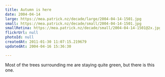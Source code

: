 ```yaml
---
title: Autumn is here
date: 2004-04-14
large: https://mea.patrick.nz/decade/large/2004-04-14-1501.jpg
small: https://mea.patrick.nz/decade/small/2004-04-14-1501.jpg
smallRetina: https://mea.patrick.nz/decade/small/2004-04-14-1501@2x.jpg
flickrUrl: null
photoId: null
createdAt: 2011-01-30 11:07:15.219679
updatedAt: 2004-04-16 15:36:30

---
```

Most of the trees surrounding me are staying quite green, but there is this one.
